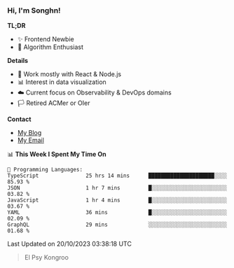 ### Hi, I'm Songhn!

**TL;DR**

- ✨ Frontend Newbie
- 🎈 Algorithm Enthusiast

**Details**

- 🎯 Work mostly with React & Node.js
- 📊 Interest in data visualization
- ☁️ Current focus on Observability & DevOps domains
- 🏳️ Retired ACMer or OIer

**Contact**
- [My Blog](https://blog.songhn.com)
- [My Email](mailto:songhn233@gmail.com)

<!--START_SECTION:waka-->
📊 **This Week I Spent My Time On** 

```text
💬 Programming Languages: 
TypeScript               25 hrs 14 mins      █████████████████████░░░░   85.93 % 
JSON                     1 hr 7 mins         █░░░░░░░░░░░░░░░░░░░░░░░░   03.82 % 
JavaScript               1 hr 4 mins         █░░░░░░░░░░░░░░░░░░░░░░░░   03.67 % 
YAML                     36 mins             █░░░░░░░░░░░░░░░░░░░░░░░░   02.09 % 
GraphQL                  29 mins             ░░░░░░░░░░░░░░░░░░░░░░░░░   01.68 % 
```


 Last Updated on 20/10/2023 03:38:18 UTC
<!--END_SECTION:waka-->

> El Psy Kongroo
